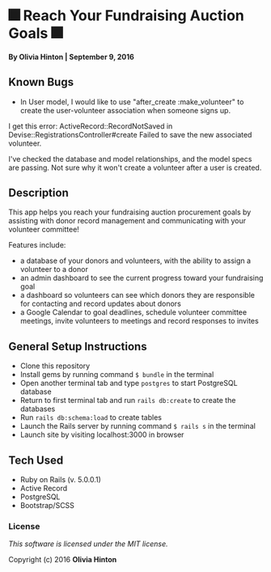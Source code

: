 # 🎆  Reach Your Fundraising Auction Goals 🎆

#### By Olivia Hinton | September 9, 2016

## Known Bugs
* In User model, I would like to use "after_create :make_volunteer" to create the user-volunteer association when someone signs up.

I get this error:
ActiveRecord::RecordNotSaved in Devise::RegistrationsController#create
Failed to save the new associated volunteer.

I've checked the database and model relationships, and the model specs are passing. Not sure why it won't create a volunteer after a user is created. 



## Description

This app helps you reach your fundraising auction procurement goals by assisting with donor record management and communicating with your volunteer committee!

Features include:
* a database of your donors and volunteers, with the ability to assign a volunteer to a donor
* an admin dashboard to see the current progress toward your fundraising goal
* a dashboard so volunteers can see which donors they are responsible for contacting and record updates about donors
* a Google Calendar to goal deadlines, schedule volunteer committee meetings, invite volunteers to meetings and record responses to invites

## General Setup Instructions

* Clone this repository
* Install gems by running command `$ bundle` in the terminal
* Open another terminal tab and type `postgres` to start PostgreSQL database
* Return to first terminal tab and run `rails db:create` to create the databases
* Run `rails db:schema:load` to create tables
* Launch the Rails server by running command `$ rails s` in the terminal
* Launch site by visiting localhost:3000 in browser

## Tech Used

* Ruby on Rails (v. 5.0.0.1)
* Active Record
* PostgreSQL
* Bootstrap/SCSS

### License

*This software is licensed under the MIT license.*

Copyright (c) 2016 **Olivia Hinton**
